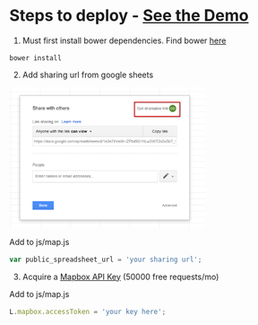 # Steps to deploy - [See the Demo](https://zip-tracking.herokuapp.com/)

1) Must first install bower dependencies. Find bower [here](https://bower.io/)
```
bower install
```

2) Add sharing url from google sheets
<img src = "https://github.com/remmi11/zip-tracking/blob/master/img/sharing.png" width="350">

Add to js/map.js
```javascript
var public_spreadsheet_url = 'your sharing url';
```

3) Acquire a [Mapbox API Key](https://www.mapbox.com/) (50000 free requests/mo)

Add to js/map.js

```javascript
L.mapbox.accessToken = 'your key here';
```